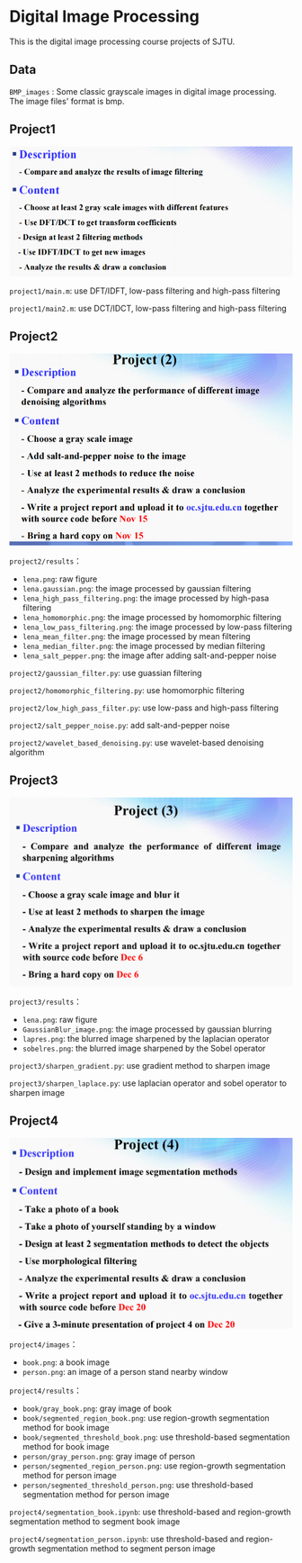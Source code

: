 <!--
 * @Description:
 * @Author: Jianping Zhou
 * @Email: jianpingzhou0927@gmail.com
 * @Date: 2022-12-02 18:46:15
-->

# Digital Image Processing

This is the digital image processing course projects of SJTU.

## Data

`BMP_images` : Some classic grayscale images in digital image processing. The image files' format is bmp.

## Project1

![image1](https://github.com/JeremyChou28/digital_image_processing/blob/main/imgs/image1.png)

`project1/main.m`: use DFT/IDFT, low-pass filtering and high-pass filtering

`project1/main2.m`: use DCT/IDCT, low-pass filtering and high-pass filtering

## Project2

![image2](https://github.com/JeremyChou28/digital_image_processing/blob/main/imgs/image2.png)

`project2/results`：

- `lena.png`: raw figure
- `lena.gaussian.png`: the image processed by gaussian filtering
- `lena_high_pass_filtering.png`: the image processed by high-pasa filtering
- `lena_homomorphic.png`: the image processed by homomorphic filtering
- `lena_low_pass_filtering.png`: the image processed by low-pass filtering
- `lena_mean_filter.png`: the image processed by mean filtering
- `lena_median_filter.png`: the image processed by median filtering
- `lena_salt_pepper.png`: the image after adding salt-and-pepper noise

`project2/gaussian_filter.py`: use guassian filtering

`project2/homomorphic_filtering.py`: use homomorphic filtering

`project2/low_high_pass_filter.py`: use low-pass and high-pass filtering

`project2/salt_pepper_noise.py`: add salt-and-pepper noise

`project2/wavelet_based_denoising.py`: use wavelet-based denoising algorithm

## Project3

![image3](https://github.com/JeremyChou28/digital_image_processing/blob/main/imgs/image3.png)

`project3/results`：

- `lena.png`: raw figure
- `GaussianBlur_image.png`: the image processed by gaussian blurring
- `lapres.png`: the blurred image sharpened by the laplacian operator
- `sobelres.png`: the blurred image sharpened by the Sobel operator

`project3/sharpen_gradient.py`: use gradient method to sharpen image

`project3/sharpen_laplace.py`: use laplacian operator and sobel operator to sharpen image

## Project4

![image4](https://github.com/JeremyChou28/digital_image_processing/blob/main/imgs/image4.png)

`project4/images`：

- `book.png`: a book image
- `person.png`: an image of a person stand nearby window

`project4/results`：

- `book/gray_book.png`: gray image of book
- `book/segmented_region_book.png`: use region-growth segmentation method for book image
- `book/segmented_threshold_book.png`: use threshold-based segmentation method for book image
- `person/gray_person.png`: gray image of person
- `person/segmented_region_person.png`: use region-growth segmentation method for person image
- `person/segmented_threshold_person.png`: use threshold-based segmentation method for person image

`project4/segmentation_book.ipynb`: use threshold-based and region-growth segmentation method to segment book image

`project4/segmentation_person.ipynb`: use threshold-based and region-growth segmentation method to segment person image
